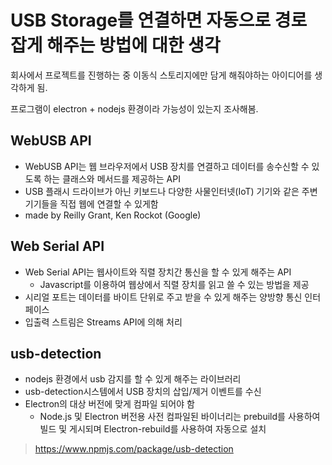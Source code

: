 # USB Storage를 연결하면 자동으로 경로 잡게 해주는 방법에 대한 생각

회사에서 프로젝트를 진행하는 중 이동식 스토리지에만 담게 해줘야하는 아이디어를 생각하게 됨.

프로그램이 electron + nodejs 환경이라 가능성이 있는지 조사해봄.

## WebUSB API

-   WebUSB API는 웹 브라우저에서 USB 장치를 연결하고 데이터를 송수신할 수 있도록 하는 클래스와 메서드를 제공하는 API
-   USB 플래시 드라이브가 아닌 키보드나 다양한 사물인터넷(IoT) 기기와 같은 주변기기들을 직접 웹에 연결할 수 있게함
-   made by Reilly Grant, Ken Rockot (Google)

## Web Serial API

-   Web Serial API는 웹사이트와 직렬 장치간 통신을 할 수 있게 해주는 API
    -   Javascript를 이용하여 웹상에서 직렬 장치를 읽고 쓸 수 있는 방법을 제공
-   시리얼 포트는 데이터를 바이트 단위로 주고 받을 수 있게 해주는 양방향 통신 인터페이스
-   입출력 스트림은 Streams API에 의해 처리

## usb-detection

-   nodejs 환경에서 usb 감지를 할 수 있게 해주는 라이브러리
-   usb-detection시스템에서 USB 장치의 삽입/제거 이벤트를 수신
-   Electron의 대상 버전에 맞게 컴파일 되어야 함
    -   Node.js 및 Electron 버전용 사전 컴파일된 바이너리는 prebuild를 사용하여 빌드 및 게시되며 Electron-rebuild를 사용하여 자동으로 설치

> https://www.npmjs.com/package/usb-detection